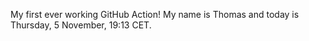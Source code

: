 My first ever working GitHub Action!
My name is Thomas and today is Thursday, 5 November, 19:13 CET. 
